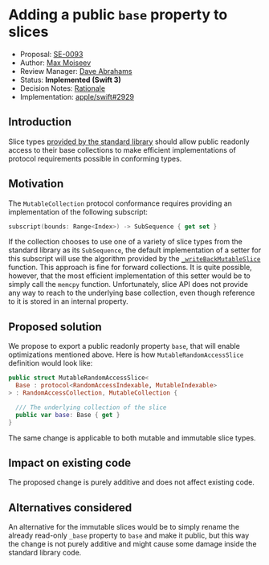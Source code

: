 # Adding a public `base` property to slices

* Proposal: [SE-0093](0093-slice-base.md)
* Author: [Max Moiseev](https://github.com/moiseev)
* Review Manager: [Dave Abrahams](https://github.com/dabrahams)
* Status: **Implemented (Swift 3)**
* Decision Notes: [Rationale](https://lists.swift.org/pipermail/swift-evolution/Week-of-Mon-20160523/019109.html)
* Implementation: [apple/swift#2929](https://github.com/apple/swift/pull/2929)

## Introduction

Slice types [provided by the standard library](https://github.com/apple/swift/blob/master/stdlib/public/core/Slice.swift.gyb) should allow public readonly access to their base collections to make efficient implementations of protocol requirements possible in conforming types.

## Motivation

The `MutableCollection` protocol conformance requires providing an implementation of the following subscript:

```swift
subscript(bounds: Range<Index>) -> SubSequence { get set }
```

If the collection chooses to use one of a variety of slice types from the standard library as its `SubSequence`, the default implementation of a setter for this subscript will use the algorithm provided by the [`_writeBackMutableSlice`](https://github.com/apple/swift/blob/master/stdlib/public/core/WriteBackMutableSlice.swift) function. This approach is fine for forward collections. It is quite possible, however, that the most efficient implementation of this setter would be to simply call the `memcpy` function. Unfortunately, slice API does not provide any way to reach to the underlying base collection, even though reference to it is stored in an internal property.


## Proposed solution

We propose to export a public readonly property `base`, that will enable optimizations mentioned above. Here is how `MutableRandomAccessSlice` definition would look like:

```swift
public struct MutableRandomAccessSlice<
  Base : protocol<RandomAccessIndexable, MutableIndexable>
> : RandomAccessCollection, MutableCollection {

  /// The underlying collection of the slice
  public var base: Base { get }
}
```

The same change is applicable to both mutable and immutable slice types.


## Impact on existing code

The proposed change is purely additive and does not affect existing code.

## Alternatives considered

An alternative for the immutable slices would be to simply rename the already read-only `_base` property to `base` and make it public, but this way the change is not purely additive and might cause some damage inside the standard library code.
